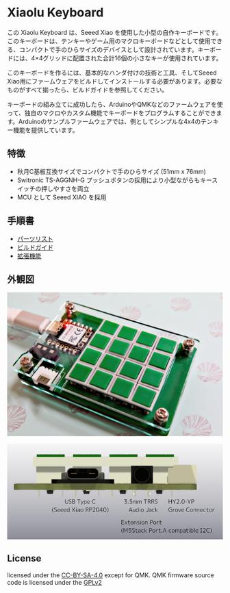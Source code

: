 Xiaolu Keyboard
===============

この Xiaolu Keyboard は、Seeed Xiao を使用した小型の自作キーボードです。このキーボードは、テンキーやゲーム用のマクロキーボードなどとして使用できる、コンパクトで手のひらサイズのデバイスとして設計されています。キーボードには、4×4グリッドに配置された合計16個の小さなキーが使用されています。

このキーボードを作るには、基本的なハンダ付けの技術と工具、そしてSeeed Xiao用にファームウェアをビルドしてインストールする必要があります。必要なものがすべて揃ったら、ビルドガイドを参照してください。

キーボードの組み立てに成功したら、ArduinoやQMKなどのファームウェアを使って、独自のマクロやカスタム機能でキーボードをプログラムすることができます。Arduinoのサンプルファームウェアでは、例としてシンプルな4x4のテンキー機能を提供しています。

## 特徴

* 秋月C基板互換サイズでコンパクトで手のひらサイズ (51mm x 76mm)
* Switronic TS-AGGNH-G プッシュボタンの採用により小型ながらもキースイッチの押しやすさを両立
* MCU として Seeed XIAO を採用

## 手順書

* [パーツリスト](docs/bom.md)
* [ビルドガイド](docs/building_instruction.md)
* [拡張機能](docs/extensible_features.md)

## 外観図

![組立例](docs/xiaolu_kbd_with_sandwitch_mount.jpg)

![インタフェース(3D CG)](docs/xiaolu_interfaces_3d.png)

## License

licensed under the [CC-BY-SA-4.0](https://creativecommons.org/licenses/by-sa/4.0/) except for QMK.
QMK firmware source code is licensed under the [GPLv2](https://www.gnu.org/licenses/old-licenses/gpl-2.0.html)
